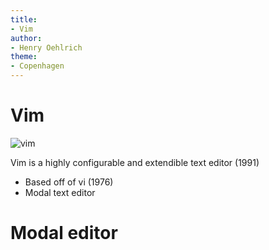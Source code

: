 ```yaml
---
title: 
- Vim
author:
- Henry Oehlrich
theme:
- Copenhagen
---
```


# Vim

![vim](/home/henry/Documents/vimwiki/technologies/vim/vim.png)

Vim is a highly configurable and extendible text editor (1991)

+ Based off of vi (1976)
+ Modal text editor


# Modal editor

